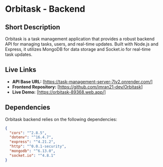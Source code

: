 # Orbitask - Backend

## Short Description
Orbitask is a task management application that provides a robust backend API for managing tasks, users, and real-time updates. Built with Node.js and Express, it utilizes MongoDB for data storage and Socket.io for real-time task updates.

## Live Links
- **API Base URL:** [https://task-management-server-7lv2.onrender.com/]
- **Frontend Repository:** [https://github.com/imran21-dev/Orbitask]
- **Live Demo:** [https://orbitask-89368.web.app/]

## Dependencies
Orbitask backend relies on the following dependencies:

```json
{
  "cors": "^2.8.5",
  "dotenv": "^16.4.7",
  "express": "^4.21.2",
  "http": "^0.0.1-security",
  "mongodb": "^6.13.0",
  "socket.io": "^4.8.1"
}
